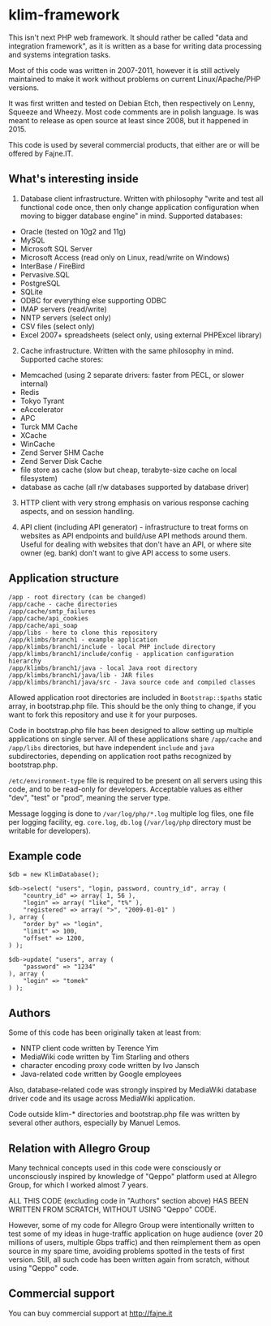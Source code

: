 # klim-framework
This isn't next PHP web framework. It should rather be called "data and integration framework", as it is written as a base for writing data processing and systems integration tasks.

Most of this code was written in 2007-2011, however it is still actively maintained to make it work without problems on current Linux/Apache/PHP versions.

It was first written and tested on Debian Etch, then respectively on Lenny, Squeeze and Wheezy. Most code comments are in polish language. Is was meant to release as open source at least since 2008, but it happened in 2015.

This code is used by several commercial products, that either are or will be offered by Fajne.IT.


## What's interesting inside

1. Database client infrastructure. Written with philosophy "write and test all functional code once, then only change application configuration when moving to bigger database engine" in mind. Supported databases:

- Oracle (tested on 10g2 and 11g)
- MySQL
- Microsoft SQL Server
- Microsoft Access (read only on Linux, read/write on Windows)
- InterBase / FireBird
- Pervasive.SQL
- PostgreSQL
- SQLite
- ODBC for everything else supporting ODBC
- IMAP servers (read/write)
- NNTP servers (select only)
- CSV files (select only)
- Excel 2007+ spreadsheets (select only, using external PHPExcel library)

2. Cache infrastructure. Written with the same philosophy in mind. Supported cache stores:

- Memcached (using 2 separate drivers: faster from PECL, or slower internal)
- Redis
- Tokyo Tyrant
- eAccelerator
- APC
- Turck MM Cache
- XCache
- WinCache
- Zend Server SHM Cache
- Zend Server Disk Cache
- file store as cache (slow but cheap, terabyte-size cache on local filesystem)
- database as cache (all r/w databases supported by database driver)

3. HTTP client with very strong emphasis on various response caching aspects, and on session handling.

4. API client (including API generator) - infrastructure to treat forms on websites as API endpoints and build/use API methods around them. Useful for dealing with websites that don't have an API, or where site owner (eg. bank) don't want to give API access to some users.


## Application structure

```
/app - root directory (can be changed)
/app/cache - cache directories
/app/cache/smtp_failures
/app/cache/api_cookies
/app/cache/api_soap
/app/libs - here to clone this repository
/app/klimbs/branch1 - example application
/app/klimbs/branch1/include - local PHP include directory
/app/klimbs/branch1/include/config - application configuration hierarchy
/app/klimbs/branch1/java - local Java root directory
/app/klimbs/branch1/java/lib - JAR files
/app/klimbs/branch1/java/src - Java source code and compiled classes
```

Allowed application root directories are included in `Bootstrap::$paths` static array, in bootstrap.php file. This should be the only thing to change, if you want to fork this repository and use it for your purposes.

Code in bootstrap.php file has been designed to allow setting up multiple applications on single server. All of these applications share `/app/cache` and `/app/libs` directories, but have independent `include` and `java` subdirectories, depending on application root paths recognized by bootstrap.php.

`/etc/environment-type` file is required to be present on all servers using this code, and to be read-only for developers. Acceptable values as either "dev", "test" or "prod", meaning the server type.

Message logging is done to `/var/log/php/*.log` multiple log files, one file per logging facility, eg. `core.log`, `db.log` (`/var/log/php` directory must be writable for developers).


## Example code

```
$db = new KlimDatabase();

$db->select( "users", "login, password, country_id", array (
    "country_id" => array( 1, 56 ),
    "login" => array( "like", "t%" ),
    "registered" => array( ">", "2009-01-01" )
), array (
    "order by" => "login",
    "limit" => 100,
    "offset" => 1200,
) );

$db->update( "users", array (
    "password" => "1234"
), array (
    "login" => "tomek"
) );
```


## Authors

Some of this code has been originally taken at least from:

- NNTP client code written by Terence Yim
- MediaWiki code written by Tim Starling and others
- character encoding proxy code written by Ivo Jansch
- Java-related code written by Google employees

Also, database-related code was strongly inspired by MediaWiki database driver code and its usage across MediaWiki application.

Code outside klim-* directories and bootstrap.php file was written by several other authors, especially by Manuel Lemos.


## Relation with Allegro Group

Many technical concepts used in this code were consciously or unconsciously inspired by knowledge of "Qeppo" platform used at Allegro Group, for which I worked almost 7 years.

ALL THIS CODE (excluding code in "Authors" section above) HAS BEEN WRITTEN FROM SCRATCH, WITHOUT USING "Qeppo" CODE.

However, some of my code for Allegro Group were intentionally written to test some of my ideas in huge-traffic application on huge audience (over 20 millions of users, multiple Gbps traffic) and then reimplement them as open source in my spare time, avoiding problems spotted in the tests of first version. Still, all such code has been written again from scratch, without using "Qeppo" code.


## Commercial support

You can buy commercial support at http://fajne.it
